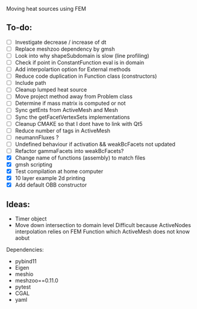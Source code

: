 Moving heat sources using FEM

To-do:
------
- [ ] Investigate decrease / increase of dt
- [ ] Replace meshzoo dependency by gmsh
- [ ] Look into why shapeSubdomain is slow (line profiling)
- [ ] Check if point in ConstantFunction eval is in domain
- [ ] Add interpolartion option for External methods
- [ ] Reduce code duplication in Function class (constructors)
- [ ] Include path
- [ ] Cleanup lumped heat source
- [ ] Move project method away from Problem class
- [ ] Determine if mass matrix is computed or not
- [ ] Sync getEnts from ActiveMesh and Mesh
- [ ] Sync the getFacetVertexSets implementations
- [ ] Cleanup CMAKE so that I dont have to link with Qt5
- [ ] Reduce number of tags in ActiveMesh
- [ ] neumannFluxes ?
- [ ] Undefined behaviour if activation && weakBcFacets not updated
- [ ] Refactor gammaFacets into weakBcFacets?
- [x] Change name of functions (assembly) to match files
- [x] gmsh scripting
- [x] Test compilation at home computer
- [x] 10 layer example 2d printing
- [x] Add default OBB constructor

Ideas:
------
- Timer object
- Move down intersection to domain level
Difficult because ActiveNodes interpolation relies on
FEM Function which ActiveMesh does not know aobut

Dependencies:

- pybind11
- Eigen
- meshio
- meshzoo==0.11.0
- pytest
- CGAL
- yaml
